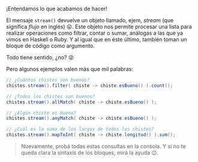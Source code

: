 ¡Entendamos lo que acabamos de hacer!

El mensaje `stream()` devuelve un objeto llamado, ejem, _stream_  (que significa _flujo_ en inglés) :stuck_out_tongue:. Este objeto nos permite procesar una lista para realizar operaciones como filtrar, contar o sumar, análogas a las que ya vimos en Haskell o Ruby. Y al igual que en éste último, también toman un bloque de código como argumento.

Todo tiene sentido, ¿no? :stuck_out_tongue_winking_eye:

Pero algunos ejemplos valen más que mil palabras:

```java
// ¿Cuántos chistes son buenos?
chistes.stream().filter( chiste -> chiste.esBueno() ).count();

// ¿Todos los chistes son buenos?
chistes.stream().allMatch( chiste -> chiste.esBueno() );

// ¿Algún chiste es bueno?
chistes.stream().anyMatch( chiste -> chiste.esBueno() );

// ¿Cuál es la suma de los largos de todos los chistes?
chistes.stream().mapToInt( chiste -> chiste.longitud() ).sum();
```

> Nuevamente, probá todas estas consultas en la consola. Y si no te queda clara la sintaxis de los bloques, mirá la ayuda :wink:. 

